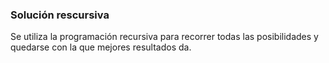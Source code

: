 ### Solución rescursiva

Se utiliza la programación recursiva para recorrer todas las posibilidades y quedarse con la que mejores resultados da.
